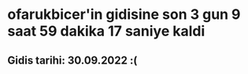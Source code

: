 # ofarukbicer'in gidisine son 3 gun 9 saat 59 dakika 17 saniye kaldi

## Gidis tarihi: 30.09.2022 :(